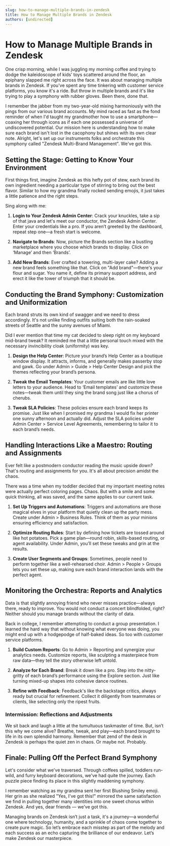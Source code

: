 ```yaml
---
slug: how-to-manage-multiple-brands-in-zendesk
title: How to Manage Multiple Brands in Zendesk
authors: [undirected]
---
```



# How to Manage Multiple Brands in Zendesk

One crisp morning, while I was juggling my morning coffee and trying to dodge the kaleidoscope of kids’ toys scattered around the floor, an epiphany slapped me right across the face. It was about managing multiple brands in Zendesk. If you've spent any time tinkering with customer service platforms, you know it's a ride. But throw in multiple brands and it's like trying to play a symphony with rubber gloves. Been there, done that.

I remember the jabber from my two-year-old mixing harmoniously with the pings from our various brand accounts. My mind raced as fast as the fond reminder of when I'd taught my grandmother how to use a smartphone—coaxing her through icons as if each one possessed a universe of undiscovered potential. Our mission here is understanding how to make sure each brand isn't lost in the cacophony but shines with its own clear note. Alright, let's set up our instruments folks and orchestrate this symphony called "Zendesk Multi-Brand Management". We've got this.

## Setting the Stage: Getting to Know Your Environment

First things first, imagine Zendesk as this hefty pot of stew, each brand its own ingredient needing a particular type of stirring to bring out the best flavor. Similar to how my grandma finally rocked sending emojis, it just takes a little patience and the right steps.

Sing along with me:

1. **Login to Your Zendesk Admin Center**: Crack your knuckles, take a sip of that java and let's meet our conductor, the Zendesk Admin Center. Enter your credentials like a pro. If you aren’t greeted by the dashboard, repeat step one—a fresh start is welcome.

2. **Navigate to Brands**: Now, picture the Brands section like a bustling marketplace where you choose which brands to display. Click on ‘Manage’ and then ‘Brands’. 

3. **Add New Brands**: Ever crafted a towering, multi-layer cake? Adding a new brand feels something like that. Click on "Add brand"—there's your flour and sugar. You name it, define its primary support address, and erect it like the tower of triumph that it should be.

## Conducting the Brand Symphony: Customization and Uniformization

Each brand struts its own kind of swagger and we need to dress accordingly. It's not unlike finding outfits suiting both the rain-soaked streets of Seattle and the sunny avenues of Miami.

Did I ever mention that time my cat decided to sleep right on my keyboard mid-brand tweak? It reminded me that a little personal touch mixed with the necessary invincibility cloak (uniformity) was key.

1. **Design the Help Center**: Picture your brand’s Help Center as a boutique window display. It attracts, informs, and generally makes passerby stop and gawk. Go under Admin > Guide > Help Center Design and pick the themes reflecting your brand’s persona.

2. **Tweak the Email Templates**: Your customer emails are like little love letters to your audience. Head to ‘Email templates’ and customize these notes—tweak them until they sing the brand song just like a chorus of cherubs.

3. **Tweak SLA Policies**: These policies ensure each brand keeps its promise. Just like when I promised my grandma I would fix her printer one sunny afternoon and actually did. Adjust the SLA policies under Admin Center > Service Level Agreements, remembering to tailor it to each brand’s needs.

## Handling Interactions Like a Maestro: Routing and Assignments

Ever felt like a postmodern conductor reading the music upside down? That's routing and assignments for you. It's all about precision amidst the chaos.

There was a time when my toddler decided that my important meeting notes were actually perfect coloring pages. Chaos. But with a smile and some quick thinking, all was saved, and the same applies to our current task.

1. **Set Up Triggers and Automations**: Triggers and automations are those magical elves in your platform that quietly clean up the party mess. Create under Admin > Business Rules. Think of them as your minions ensuring efficiency and satisfaction.

2. **Optimize Routing Rules**: Start by defining how tickets are tossed around like hot potatoes. Pick a game plan—round robin, skills-based routing, or agent availability. Under Admin, you’ll set these tweaks and grin at the results.

3. **Create User Segments and Groups**: Sometimes, people need to perform together like a well-rehearsed choir. Admin > People > Groups lets you set these up, making sure each brand interaction lands with the perfect agent.

## Monitoring the Orchestra: Reports and Analytics

Data is that slightly annoying friend who never misses practice—always there, ready to improve. You would not conduct a concert blindfolded, right? Neither should you manage brands without the clarity of data.

Back in college, I remember attempting to conduct a group presentation. I learned the hard way that without knowing what everyone was doing, you might end up with a hodgepodge of half-baked ideas. So too with customer service platforms.

1. **Build Custom Reports**: Go to Admin > Reporting and synergize your analytics needs. Customize reports, like sculpting a masterpiece from raw data—they tell the story otherwise left untold.

2. **Analyze for Each Brand**: Break it down like a pro. Step into the nitty-gritty of each brand’s performance using the Explore section. Just like turning mixed-up shapes into cohesive dance routines.

3. **Refine with Feedback**: Feedback's like the backstage critics, always ready but crucial for refinement. Collect it diligently from teammates or clients, like selecting only the ripest fruits.

### Intermission: Reflections and Adjustments

We sit back and laugh a little at the tumultuous taskmaster of time. But, isn’t this why we come alive? Breathe, tweak, and play—each brand brought to life in its own splendid harmony. Remember that zend of the desk in Zendesk is perhaps the quiet zen in chaos. Or maybe not. Probably.

## Finale: Pulling Off the Perfect Brand Symphony

Let's consider what we've traversed. Through coffees spilled, toddlers run-wild, and furry keyboard decorations, we've had quite the journey. Each puzzle piece finding its place in this slightly maddening symphony.

I remember watching as my grandma sent her first Blushing Smiley emoji. Her grin as she realized "Yes, I've got this!" mirrored the same satisfaction we find in pulling together many identities into one sweet chorus within Zendesk. And yes, dear friends — we've got this.

Managing brands on Zendesk isn’t just a task, it's a journey—a wonderful one where technology, humanity, and a sprinkle of chaos come together to create pure magic. So let’s embrace each misstep as part of the melody and each success as an echo capturing the brilliance of our endeavor. Let’s make Zendesk our masterpiece.